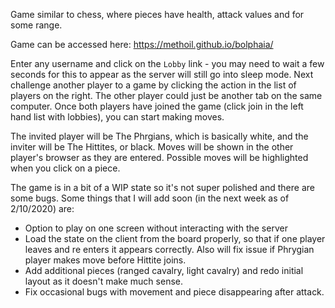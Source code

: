 Game similar to chess, where pieces have health, attack values and for some range. 

Game can be accessed here:
https://methoil.github.io/bolphaia/

Enter any username and click on the `Lobby` link - you may need to wait a few seconds for this to appear as the server will still go into sleep mode. Next challenge another player to a game by clicking the action in the list of players on the right. The other player could just be another tab on the same computer. Once both players have joined the game (click join in the left hand list with lobbies), you can start making moves.

The invited player will be The Phrgians, which is basically white, and the inviter will be The Hittites, or black. Moves will be shown in the other player's browser as they are entered. Possible moves will be highlighted when you click on a piece. 

The game is in a bit of a WIP state so it's not super polished and there are some bugs. Some things that I will add soon (in the next week as of 2/10/2020) are:
- Option to play on one screen without interacting with the server
- Load the state on the client from the board properly, so that if one player leaves and re enters it appears correctly. Also will fix issue if Phrygian player makes move before Hittite joins.
- Add additional pieces (ranged cavalry, light cavalry) and redo initial layout as it doesn't make much sense.
- Fix occasional bugs with movement and piece disappearing after attack.
